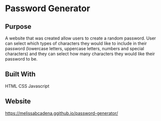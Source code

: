 # Password Generator

## Purpose
A website that was created allow users to create a random password. User can select which types of characters they would like to include in their password (lowercase letters, uppercase letters, numbers and special characters) and they can select how many characters they would like their password to be. 

## Built With
HTML
CSS
Javascript

## Website
https://melissabcadena.ggithub.io/password-generator/